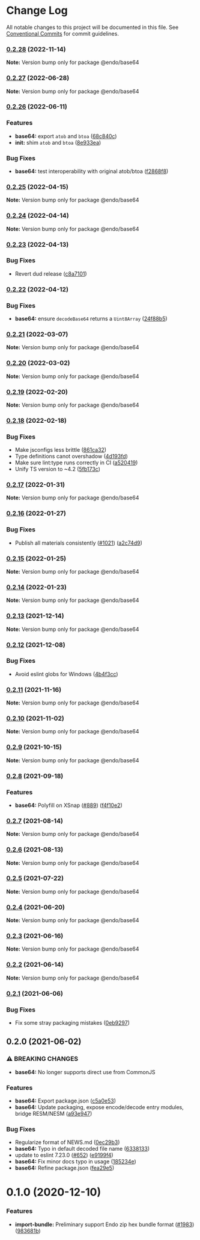 # Change Log

All notable changes to this project will be documented in this file.
See [Conventional Commits](https://conventionalcommits.org) for commit guidelines.

### [0.2.28](https://github.com/endojs/endo/compare/@endo/base64@0.2.27...@endo/base64@0.2.28) (2022-11-14)

**Note:** Version bump only for package @endo/base64





### [0.2.27](https://github.com/endojs/endo/compare/@endo/base64@0.2.26...@endo/base64@0.2.27) (2022-06-28)

**Note:** Version bump only for package @endo/base64





### [0.2.26](https://github.com/endojs/endo/compare/@endo/base64@0.2.25...@endo/base64@0.2.26) (2022-06-11)


### Features

* **base64:** export `atob` and `btoa` ([68c840c](https://github.com/endojs/endo/commit/68c840ca43014a0ff7f32947c300f104c7625207))
* **init:** shim `atob` and `btoa` ([8e933ea](https://github.com/endojs/endo/commit/8e933ea1e5aa144aef8e355529598fff094e8373))


### Bug Fixes

* **base64:** test interoperability with original atob/btoa ([f2868f8](https://github.com/endojs/endo/commit/f2868f802f35ef546e7537df6f059699736b9ea0))



### [0.2.25](https://github.com/endojs/endo/compare/@endo/base64@0.2.24...@endo/base64@0.2.25) (2022-04-15)

**Note:** Version bump only for package @endo/base64





### [0.2.24](https://github.com/endojs/endo/compare/@endo/base64@0.2.23...@endo/base64@0.2.24) (2022-04-14)

**Note:** Version bump only for package @endo/base64





### [0.2.23](https://github.com/endojs/endo/compare/@endo/base64@0.2.22...@endo/base64@0.2.23) (2022-04-13)


### Bug Fixes

* Revert dud release ([c8a7101](https://github.com/endojs/endo/commit/c8a71017d8d7af10a97909c9da9c5c7e59aed939))



### [0.2.22](https://github.com/endojs/endo/compare/@endo/base64@0.2.21...@endo/base64@0.2.22) (2022-04-12)


### Bug Fixes

* **base64:** ensure `decodeBase64` returns a `Uint8Array` ([24f88b5](https://github.com/endojs/endo/commit/24f88b520c3098b3200d03c073d66de4bc87916e))



### [0.2.21](https://github.com/endojs/endo/compare/@endo/base64@0.2.20...@endo/base64@0.2.21) (2022-03-07)

**Note:** Version bump only for package @endo/base64





### [0.2.20](https://github.com/endojs/endo/compare/@endo/base64@0.2.19...@endo/base64@0.2.20) (2022-03-02)

**Note:** Version bump only for package @endo/base64





### [0.2.19](https://github.com/endojs/endo/compare/@endo/base64@0.2.18...@endo/base64@0.2.19) (2022-02-20)

**Note:** Version bump only for package @endo/base64





### [0.2.18](https://github.com/endojs/endo/compare/@endo/base64@0.2.17...@endo/base64@0.2.18) (2022-02-18)


### Bug Fixes

* Make jsconfigs less brittle ([861ca32](https://github.com/endojs/endo/commit/861ca32a72f0a48410fd93b1cbaaad9139590659))
* Type definitions canot overshadow ([4d193fd](https://github.com/endojs/endo/commit/4d193fd3387dadd6f55fd51ad872f10878ef46f9))
* Make sure lint:type runs correctly in CI ([a520419](https://github.com/endojs/endo/commit/a52041931e72cb7b7e3e21dde39c099cc9f262b0))
* Unify TS version to ~4.2 ([5fb173c](https://github.com/endojs/endo/commit/5fb173c05c9427dca5adfe66298c004780e8b86c))



### [0.2.17](https://github.com/endojs/endo/compare/@endo/base64@0.2.16...@endo/base64@0.2.17) (2022-01-31)

**Note:** Version bump only for package @endo/base64





### [0.2.16](https://github.com/endojs/endo/compare/@endo/base64@0.2.15...@endo/base64@0.2.16) (2022-01-27)


### Bug Fixes

* Publish all materials consistently ([#1021](https://github.com/endojs/endo/issues/1021)) ([a2c74d9](https://github.com/endojs/endo/commit/a2c74d9de68a325761d62e1b2187a117ef884571))



### [0.2.15](https://github.com/endojs/endo/compare/@endo/base64@0.2.14...@endo/base64@0.2.15) (2022-01-25)

**Note:** Version bump only for package @endo/base64





### [0.2.14](https://github.com/endojs/endo/compare/@endo/base64@0.2.13...@endo/base64@0.2.14) (2022-01-23)

**Note:** Version bump only for package @endo/base64





### [0.2.13](https://github.com/endojs/endo/compare/@endo/base64@0.2.12...@endo/base64@0.2.13) (2021-12-14)

**Note:** Version bump only for package @endo/base64





### [0.2.12](https://github.com/endojs/endo/compare/@endo/base64@0.2.11...@endo/base64@0.2.12) (2021-12-08)


### Bug Fixes

* Avoid eslint globs for Windows ([4b4f3cc](https://github.com/endojs/endo/commit/4b4f3ccaf3f5e8d53faefb4264db343dd603bf80))



### [0.2.11](https://github.com/endojs/endo/compare/@endo/base64@0.2.10...@endo/base64@0.2.11) (2021-11-16)

**Note:** Version bump only for package @endo/base64





### [0.2.10](https://github.com/endojs/endo/compare/@endo/base64@0.2.9...@endo/base64@0.2.10) (2021-11-02)

**Note:** Version bump only for package @endo/base64





### [0.2.9](https://github.com/endojs/endo/compare/@endo/base64@0.2.8...@endo/base64@0.2.9) (2021-10-15)

**Note:** Version bump only for package @endo/base64





### [0.2.8](https://github.com/endojs/endo/compare/@endo/base64@0.2.7...@endo/base64@0.2.8) (2021-09-18)


### Features

* **base64:** Polyfill on XSnap ([#889](https://github.com/endojs/endo/issues/889)) ([f4f10e2](https://github.com/endojs/endo/commit/f4f10e2e30637fdb6b2925c65f6fcf7901aa907e))



### [0.2.7](https://github.com/endojs/endo/compare/@endo/base64@0.2.6...@endo/base64@0.2.7) (2021-08-14)

**Note:** Version bump only for package @endo/base64





### [0.2.6](https://github.com/endojs/endo/compare/@endo/base64@0.2.5...@endo/base64@0.2.6) (2021-08-13)

**Note:** Version bump only for package @endo/base64





### [0.2.5](https://github.com/endojs/endo/compare/@endo/base64@0.2.4...@endo/base64@0.2.5) (2021-07-22)

**Note:** Version bump only for package @endo/base64





### [0.2.4](https://github.com/endojs/endo/compare/@endo/base64@0.2.3...@endo/base64@0.2.4) (2021-06-20)

**Note:** Version bump only for package @endo/base64





### [0.2.3](https://github.com/endojs/endo/compare/@endo/base64@0.2.2...@endo/base64@0.2.3) (2021-06-16)

**Note:** Version bump only for package @endo/base64





### [0.2.2](https://github.com/endojs/endo/compare/@endo/base64@0.2.1...@endo/base64@0.2.2) (2021-06-14)

**Note:** Version bump only for package @endo/base64





### [0.2.1](https://github.com/endojs/endo/compare/@endo/base64@0.2.0...@endo/base64@0.2.1) (2021-06-06)


### Bug Fixes

* Fix some stray packaging mistakes ([0eb9297](https://github.com/endojs/endo/commit/0eb9297b1fc9753c235c53d746aa7d7994781216))



## 0.2.0 (2021-06-02)


### ⚠ BREAKING CHANGES

* **base64:** No longer supports direct use from CommonJS

### Features

* **base64:** Export package.json ([c5a0e53](https://github.com/endojs/endo/commit/c5a0e534cfb43c32ae3eb62c3bd85a8652f8b417))
* **base64:** Update packaging, expose encode/decode entry modules, bridge RESM/NESM ([a93e947](https://github.com/endojs/endo/commit/a93e9472b24447f4e1fc790191f6953a9285ecfa))


### Bug Fixes

* Regularize format of NEWS.md ([0ec29b3](https://github.com/endojs/endo/commit/0ec29b34a18b17cc6b90e5a46575e634714e978e))
* **base64:** Typo in default decoded file name ([6338133](https://github.com/endojs/endo/commit/6338133150c4e4dc7dfd465f726286f4d742c1f7))
* update to eslint 7.23.0 ([#652](https://github.com/endojs/endo/issues/652)) ([e9199f4](https://github.com/endojs/endo/commit/e9199f41c511b5df10593d931febdd90693b011a))
* **base64:** Fix minor docs typo in usage ([185234e](https://github.com/endojs/endo/commit/185234efd86673e647d9ef303a5626233ac659dd))
* **base64:** Refine package.json ([fea29e5](https://github.com/endojs/endo/commit/fea29e5e3ffb574b32cf09bf0039f0816a203511))



# 0.1.0 (2020-12-10)


### Features

* **import-bundle:** Preliminary support Endo zip hex bundle format ([#1983](https://github.com/Agoric/agoric-sdk/issues/1983)) ([983681b](https://github.com/Agoric/agoric-sdk/commit/983681bfc4bf512b6bd90806ed9220cd4fefc13c))
